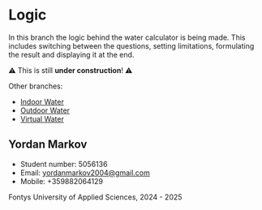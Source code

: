 # Logic
In this branch the logic behind the water calculator is being made. This includes switching between the questions, setting limitations, formulating the result and displaying it at the end. 

⚠ This is still **under construction**! ⚠

Other branches:
- [Indoor Water](https://git.fhict.nl/I524517/passion-project/-/tree/Indoor-Water)
- [Outdoor Water](https://git.fhict.nl/I524517/passion-project/-/tree/Outdoor-Water)
- [Virtual Water](https://git.fhict.nl/I524517/passion-project/-/tree/Virtual-Water)

## Yordan Markov

- Student number: 5056136
- Email: yordanmarkov2004@gmail.com
- Mobile: +359882064129

Fontys University of Applied Sciences, 2024 - 2025